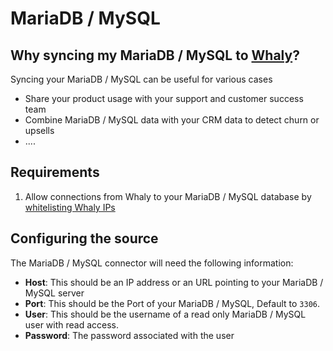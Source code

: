 # MariaDB / MySQL

## **Why syncing my MariaDB / MySQL to** [**Whaly**](https://whaly.io)**?**

Syncing your MariaDB / MySQL can be useful for various cases

* Share your product usage with your support and customer success team
* Combine MariaDB / MySQL data with your CRM data to detect churn or upsells
* ....

## Requirements

1. Allow connections from Whaly to your MariaDB / MySQL database by [whitelisting Whaly IPs](../../whitelisting-whaly-connectors-ips.md)

## Configuring the source

The MariaDB / MySQL connector will need the following information:

* **Host**: This should be an IP address or an URL pointing to your MariaDB / MySQL server
* **Port**: This should be the Port of your MariaDB / MySQL, Default to `3306`.
* **User**: This should be the username of a read only MariaDB / MySQL user with read access.
* **Password**: The password associated with the user
